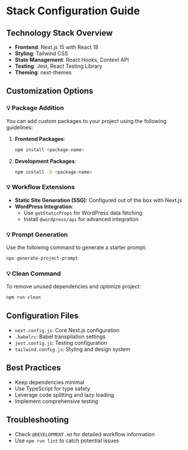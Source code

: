 # Stack Configuration Guide

## Technology Stack Overview
- **Frontend**: Next.js 15 with React 18
- **Styling**: Tailwind CSS
- **State Management**: React Hooks, Context API
- **Testing**: Jest, React Testing Library
- **Theming**: next-themes

## Customization Options

### 💡 Package Addition
You can add custom packages to your project using the following guidelines:

1. **Frontend Packages**:
   ```bash
   npm install <package-name>
   ```

2. **Development Packages**:
   ```bash
   npm install -D <package-name>
   ```

### 💡 Workflow Extensions
- **Static Site Generation (SSG)**: Configured out of the box with Next.js
- **WordPress Integration**: 
  - Use `getStaticProps` for WordPress data fetching
  - Install `@wordpress/api` for advanced integration

### 💡 Prompt Generation
Use the following command to generate a starter prompt:
```bash
npx generate-project-prompt
```

### 💡 Clean Command
To remove unused dependencies and optimize project:
```bash
npm run clean
```

## Configuration Files
- `next.config.js`: Core Next.js configuration
- `.babelrc`: Babel transpilation settings
- `jest.config.js`: Testing configuration
- `tailwind.config.js`: Styling and design system

## Best Practices
- Keep dependencies minimal
- Use TypeScript for type safety
- Leverage code splitting and lazy loading
- Implement comprehensive testing

## Troubleshooting
- Check `@DEVELOPMENT.md` for detailed workflow information
- Use `npm run lint` to catch potential issues
